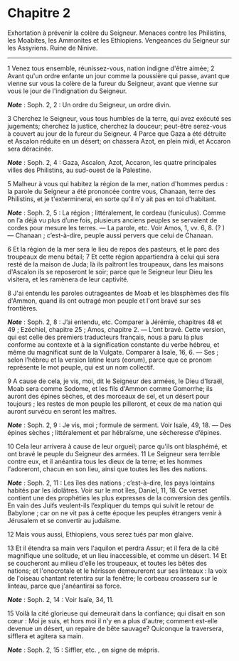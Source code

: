 # Chapitre 2

Exhortation à prévenir la colère du Seigneur.
Menaces contre les Philistins, les Moabites, les Ammonites et les Ethiopiens.
Vengeances du Seigneur sur les Assyriens.
Ruine de Ninive.

***

1 Venez tous ensemble, réunissez-vous, nation indigne d'être aimée; 2 Avant qu'un ordre enfante un jour comme la poussière qui passe, avant que vienne sur vous la colère de la fureur du Seigneur, avant que vienne sur vous le jour de l'indignation du Seigneur.

***Note*** :  Soph. 2, 2 : Un ordre du Seigneur, un ordre divin.

3 Cherchez le Seigneur, vous tous humbles de la terre, qui avez exécuté ses jugements; cherchez la justice, cherchez la douceur; peut-être serez-vous à couvert au jour de la fureur du Seigneur. 4 Parce que Gaza a été détruite et Ascalon réduite en un désert; on chassera Azot, en plein midi, et Accaron sera déracinée.

***Note*** :  Soph. 2, 4 : Gaza, Ascalon, Azot, Accaron, les quatre principales villes des Philistins, au sud-ouest de la Palestine.

5 Malheur à vous qui habitez la région de la mer, nation d'hommes perdus : la parole du Seigneur a été prononcée contre vous, Chanaan, terre des Philistins, et je t'exterminerai, en sorte qu'il n'y ait pas en toi d'habitant.

***Note*** :  Soph. 2, 5 : La région ; littéralement, le cordeau (funiculus). Comme on l’a déjà vu plus d’une fois, plusieurs anciens peuples se servaient de cordes pour mesure les terres. ― La parole, etc. Voir Amos, 1, vv. 6, 8. (? ) ― Chanaan ; c’est-à-dire, peuple aussi pervers que celui de Chanaan.

6 Et la région de la mer sera le lieu de repos des pasteurs, et le parc des troupeaux de menu bétail; 7 Et cette région appartiendra à celui qui sera resté de la maison de Juda; là ils paîtront les troupeaux, dans les maisons d'Ascalon ils se reposeront le soir; parce que le Seigneur leur Dieu les visitera, et les ramènera de leur captivité.


8 J'ai entendu les paroles outrageantes de Moab et les blasphèmes des fils d'Ammon, quand ils ont outragé mon peuple et l'ont bravé sur ses frontières.

***Note*** :  Soph. 2, 8 : J’ai entendu, etc. Comparer à Jérémie, chapitres 48 et 49 ; Ezéchiel, chapitre 25 ; Amos, chapitre 2. ― L’ont bravé. Cette version, qui est celle des premiers traducteurs français, nous a paru la plus conforme au contexte et à la signification constante du verbe hébreu, et même du magnificat sunt de la Vulgate. Comparer à Isaïe, 16, 6. ― Ses ; selon l’hébreu et la version latine leurs (eorum), parce que ce pronom représente le mot peuple, qui est un nom collectif.

9 A cause de cela, je vis, moi, dit le Seigneur des armées, le Dieu d'Israël, Moab sera comme Sodome, et les fils d'Ammon comme Gomorrhe; ils auront des épines sèches, et des morceaux de sel, et un désert pour toujours ; les restes de mon peuple les pilleront, et ceux de ma nation qui auront survécu en seront les maîtres.

***Note*** :  Soph. 2, 9 : Je vis, moi ; formule de serment. Voir Isaïe, 49, 18. ― Des épines sèches ; littéralement et par hébraïsme, une sécheresse d’épines.

10 Cela leur arrivera à cause de leur orgueil; parce qu'ils ont blasphémé, et ont bravé le peuple du Seigneur des armées. 11 Le Seigneur sera terrible contre eux, et il anéantira tous les dieux de la terre; et les hommes l'adoreront, chacun en son lieu, ainsi que toutes les îles des nations.

***Note*** :  Soph. 2, 11 : Les îles des nations ; c’est-à-dire, les pays lointains habités par les idolâtres. Voir sur le mot îles, Daniel, 11, 18. Ce verset contient une des prophéties les plus expresses de la conversion des gentils. En vain des Juifs veulent-ils l’expliquer du temps qui suivit le retour de Babylone ; car on ne vit pas à cette époque les peuples étrangers venir à Jérusalem et se convertir au judaïsme.


12 Mais vous aussi, Ethiopiens, vous serez tués par mon glaive.


13 Et il étendra sa main vers l'aquilon et perdra Assur; et il fera de la cité magnifique une solitude, et un lieu inaccessible, et comme un désert. 14 Et se coucheront au milieu d'elle les troupeaux, et toutes les bêtes des nations; et l'onocrotale et le hérisson demeureront sur ses linteaux : la voix de l'oiseau chantant retentira sur la fenêtre; le corbeau croassera sur le linteau, parce que j'anéantirai sa force.

***Note*** :  Soph. 2, 14 : Voir Isaïe, 34, 11.

15 Voilà la cité glorieuse qui demeurait dans la confiance; qui disait en son cœur : Moi je suis, et hors moi il n'y en a plus d'autre; comment est-elle devenue un désert, un repaire de bête sauvage? Quiconque la traversera, sifflera et agitera sa main.

***Note*** :  Soph. 2, 15 : Siffler, etc. , en signe de mépris.


